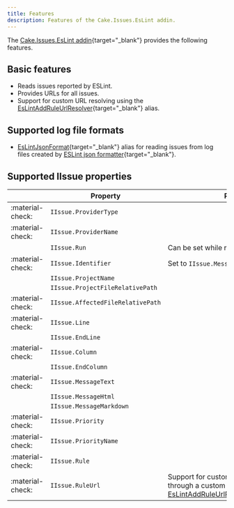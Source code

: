 ```yaml
---
title: Features
description: Features of the Cake.Issues.EsLint addin.
---
```


The [Cake.Issues.EsLint addin](https://cakebuild.net/extensions/cake-issues-eslint/){target="_blank"} provides the following features.

## Basic features

* Reads issues reported by ESLint.
* Provides URLs for all issues.
* Support for custom URL resolving using the [EsLintAddRuleUrlResolver](https://cakebuild.net/api/Cake.Issues.EsLint/EsLintIssuesAliases/0F6CCE21){target="_blank"}
  alias.

## Supported log file formats

* [EsLintJsonFormat](https://cakebuild.net/api/Cake.Issues.EsLint/EsLintIssuesAliases/230C6E27){target="_blank"}
  alias for reading issues from log files created by
  [ESLint json formatter](https://eslint.org/docs/user-guide/formatters/#json){target="_blank"}.

## Supported IIssue properties

|                  | Property                          | Remarks                         |
|------------------|-----------------------------------|---------------------------------|
| :material-check: | `IIssue.ProviderType`             |                                 |
| :material-check: | `IIssue.ProviderName`             |                                 |
|                  | `IIssue.Run`                      | Can be set while reading issues |
| :material-check: | `IIssue.Identifier`               | Set to `IIssue.MessageText`     |
|                  | `IIssue.ProjectName`              |                                 |
|                  | `IIssue.ProjectFileRelativePath`  |                                 |
| :material-check: | `IIssue.AffectedFileRelativePath` |                                 |
| :material-check: | `IIssue.Line`                     |                                 |
|                  | `IIssue.EndLine`                  |                                 |
| :material-check: | `IIssue.Column`                   |                                 |
|                  | `IIssue.EndColumn`                |                                 |
| :material-check: | `IIssue.MessageText`              |                                 |
|                  | `IIssue.MessageHtml`              |                                 |
|                  | `IIssue.MessageMarkdown`          |                                 |
| :material-check: | `IIssue.Priority`                 |                                 |
| :material-check: | `IIssue.PriorityName`             |                                 |
| :material-check: | `IIssue.Rule`                     |                                 |
| :material-check: | `IIssue.RuleUrl`                  | Support for custom rules can be added through a custom [EsLintAddRuleUrlResolver](https://cakebuild.net/api/Cake.Issues.EsLint/EsLintIssuesAliases/0F6CCE21){target="_blank"} |
